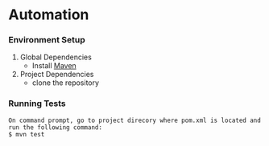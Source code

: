 # Automation 

### Environment Setup

1. Global Dependencies
    * Install [Maven](https://maven.apache.org/install.html)
2. Project Dependencies
    * clone the repository

### Running Tests 

```    
On command prompt, go to project direcory where pom.xml is located and run the following command:
$ mvn test 

